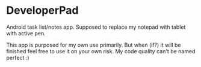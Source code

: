DeveloperPad
============

Android task list/notes app. Supposed to replace my notepad with tablet with active pen.

This app is purposed for my own use primarily. But when (if?) it will be finished feel free to use it on your own risk.
My code quality can't be named perfect :)
